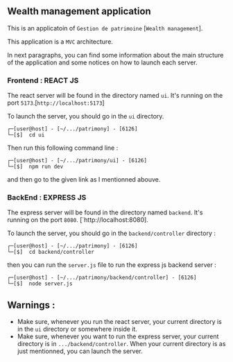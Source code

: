 ## Wealth management application

This is an applicatoin of `Gestion de patrimoine` [`Wealth management`].

This application is a `MVC` architecture.

In next paragraphs, you can find some information about the main structure of the application and some notices on how to launch each server.

### Frontend : REACT JS

The react server will be found in the directory named `ui`. It's running on the port `5173`.[`http://localhost:5173`]

To launch the server, you should go in the `ui` directory. 
    
    ┌─[user@host] - [~/.../patrimony] - [6126]
    └─[$]  cd ui

Then run this following command line :

    ┌─[user@host] - [~/.../patrimony/ui] - [6126]
    └─[$]  npm run dev

and then go to the given link as I mentionned abouve.

### BackEnd : EXPRESS JS

The express server will be found in the directory named `backend`. It's running on the port `8080`. [`http://localhost:8080].

To launch the server, you should go in the `backend/controller` directory :

    ┌─[user@host] - [~/.../patrimony] - [6126]
    └─[$]  cd backend/controller


then you can run the `server.js` file to run the express js backend server :

    ┌─[user@host] - [~/.../patrimony/backend/controller] - [6126]
    └─[$]  node server.js


## Warnings :

-   Make sure, whenever you run the react server, your current directory is in the `ui` directory or somewhere inside it.
-   Make sure, whenever you want to run the express server, your current directory is in `.../backend/controller`. When your current directory is as just mentionned, you can launch the server.




